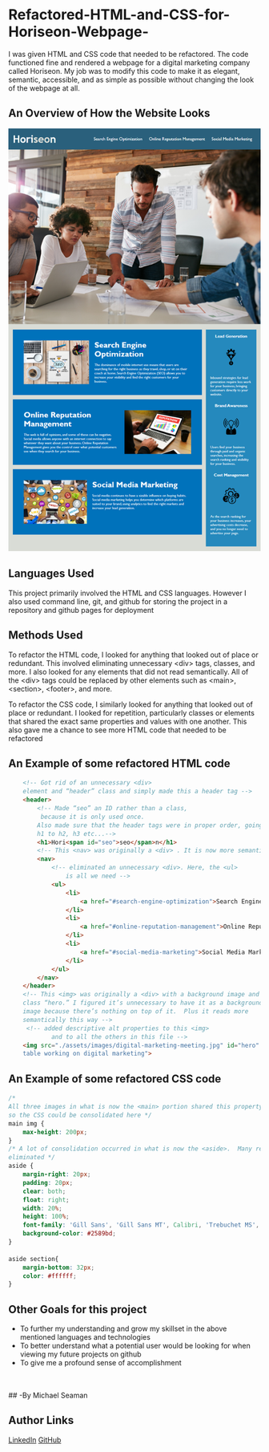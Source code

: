 # Refactored-HTML-and-CSS-for-Horiseon-Webpage-
I was given HTML and CSS code that needed to be refactored.  The code functioned fine and rendered a webpage for a digital marketing company called Horiseon. My job was to modify this code to make it as elegant, semantic, accessible, and as simple as possible without changing the look of the webpage at all.

## An Overview of How the Website Looks

![Horiseon](./assets/01-html-css-git-homework-demo.png)

## Languages Used
This project primarily involved the HTML and CSS languages.  However I also used command line, git, and github for storing the project in a repository and github pages for deployment

## Methods Used
To refactor the HTML code, I looked for anything that looked out of place or redundant.  This involved eliminating unnecessary \<div\> tags, classes, and more. I also looked for any elements that did not read semantically. All of the \<div\> tags could be replaced by other elements such as \<main\>, \<section\>, \<footer\>, and more.

To refactor the CSS code, I similarly looked for anything that looked out of place or redundant.  I looked for repetition, particularly classes or elements that shared the exact same properties and values with one another.  This also gave me a chance to see more HTML code that needed to be refactored

## An Example of some refactored HTML code

```html
    <!-- Got rid of an unnecessary <div>
    element and “header” class and simply made this a header tag -->
    <header>
        <!-- Made “seo” an ID rather than a class,
         because it is only used once.
        Also made sure that the header tags were in proper order, going from
        h1 to h2, h3 etc...-->
        <h1>Hori<span id="seo">seo</span>n</h1>
        <!-- This <nav> was originally a <div> . It is now more semantic  -->
        <nav>
            <!-- eliminated an unnecessary <div>. Here, the <ul> 
                is all we need -->
            <ul>
                <li>
                    <a href="#search-engine-optimization">Search Engine Optimization</a>
                </li>
                <li>
                    <a href="#online-reputation-management">Online Reputation Management</a>
                </li>
                <li>
                    <a href="#social-media-marketing">Social Media Marketing</a>
                </li>
            </ul>
        </nav>
    </header>
    <!-- This <img> was originally a <div> with a background image and with a 
    class “hero.” I figured it’s unnecessary to have it as a background 
    image because there’s nothing on top of it.  Plus it reads more 
    semantically this way -->
     <!-- added descriptive alt properties to this <img> 
            and to all the others in this file -->
    <img src="./assets/images/digital-marketing-meeting.jpg" id="hero" alt="Three men and one woman at a conference 
    table working on digital marketing">
```

## An Example of some refactored CSS code
```CSS
/* 
All three images in what is now the <main> portion shared this property, 
so the CSS could be consolidated here */
main img {
    max-height: 200px;
}
/* A lot of consolidation occurred in what is now the <aside>.  Many redundant selectors were
eliminated */
aside {
    margin-right: 20px;
    padding: 20px;
    clear: both;
    float: right;
    width: 20%;
    height: 100%;
    font-family: 'Gill Sans', 'Gill Sans MT', Calibri, 'Trebuchet MS', sans-serif;
    background-color: #2589bd;
}

aside section{
    margin-bottom: 32px;
    color: #ffffff;
}
```
## Other Goals for this project
- To further my understanding and grow my skillset in the above mentioned languages and technologies
- To better understand what a potential user would be looking for when viewing my future projects on github
- To give me a profound sense of accomplishment
<br>
<br>
## -By Michael Seaman

## Author Links
[LinkedIn](https://www.linkedin.com/in/michael-seaman-120a59250/)
[GitHub](https://github.com/mseaman26)

